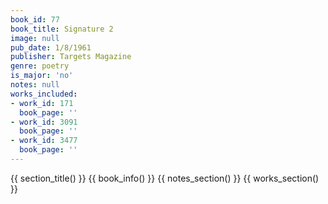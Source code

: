 ```yaml
---
book_id: 77
book_title: Signature 2
image: null
pub_date: 1/8/1961
publisher: Targets Magazine
genre: poetry
is_major: 'no'
notes: null
works_included:
- work_id: 171
  book_page: ''
- work_id: 3091
  book_page: ''
- work_id: 3477
  book_page: ''
---
```


{{ section_title() }}
{{ book_info() }}
{{ notes_section() }}
{{ works_section() }}
